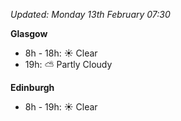 *Updated: Monday 13th February 07:30*

**Glasgow**

* 8h - 18h: :sunny: Clear
* 19h: :partly_sunny: Partly Cloudy

**Edinburgh**

* 8h - 19h: :sunny: Clear
